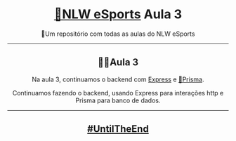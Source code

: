 <h1 align="center"><a href="https://app.rocketseat.com.br/event/nlw-09/ignite/aula-3">🚀NLW eSports</a> Aula 3</h1>
<p align="center">📂Um repositório com todas as aulas do NLW eSports</p>

---

<h2 align="center">👨‍💻Aula 3</h2>
<p align="center">
Na aula 3, continuamos o backend com <a href="https://expressjs.com">Express</a> e <a href="https://prisma.io">🎲Prisma</a>.
</p>
<p align="center">
Continuamos fazendo o backend, usando Express para interações http e Prisma para banco de dados.
</p>

---

<h2 align="center"><a href="https://app.rocketseat.com.br/event/nlw-09/ignite/aula-3">#UntilTheEnd</a>
</h2>
